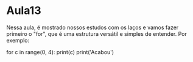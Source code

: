 # Aula13
Nessa aula, é mostrado nossos estudos com os laços e vamos fazer primeiro o "for", que é uma estrutura versátil e simples de entender. Por exemplo:

for c in range(0, 4):
     print(c)
print('Acabou')
